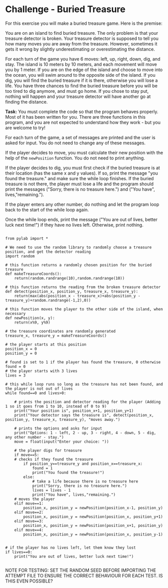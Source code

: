 # Challenge - Buried Treasure

For this exercise you will make a buried treasure game. Here is the premise:

You are on an island to find buried treasure. The only problem is that your treasure detector is broken. Your treasure detector is supposed to tell you how many moves you are away from the treasure. However, sometimes it gets it wrong by slightly underestimating or overestimating the distance.

For each turn of the game you have 6 moves: left, up, right, down, dig, and stay. The island is 10 meters by 10 meters, and each movement will move you by 1 meter. If you are on the edge of the island and choose to move into the ocean, you will swim around to the opposite side of the island. If you dig, you will find the buried treasure if it is there, otherwise you will lose a life. You have three chances to find the buried treasure before you will be too tired to dig anymore, and must go home. If you chose to stay put, nothing will happen and your treasure detector will have another go at finding the distance.


**Task:** You must complete the code so that the program behaves properly. Most of it has been written for you. There are three functions in this program, and you are not expected to understand how they work - but you are welcome to try!

For each turn of the game, a set of messages are printed and the user is asked for input. You do not need to change any of these messages.

If the player decides to move, you must calculate their new position with the help of the `newPosition` function. You do not need to print anything.

If the player decides to dig, you must first check if the buried treasure is at their location (has the same x and y values). If so, print the message "you found the treasure." and make sure the while loop finishes. If the buried treasure is not there, the player must lose a life and the program should print the messages ("Sorry, there is no treasure here.") and ("You have", lives,"remaining.").

If the player enters any other number, do nothing and let the program loop back to the start of the while loop again. 

Once the while loop ends, print the message ("You are out of lives, better luck next time!") if they have no lives left. Otherwise, print nothing.



```

from pylab import *

# We need to use the random library to randomly choose a treasure position, and get the detector reading
import random

# this function returns a randomly chosen position for the buried treasure
def makeTreasureCoords():
    return(random.randrange(10),random.randrange(10))

# this function returns the reading from the broken treasure detector
def detect(position_x, position_y, treasure_x, treasure_y):
    return(max(abs(position_x - treasure_x)+abs(position_y - treasure_y)+random.randrange(-1,2),0))

# this function moves the player to the other side of the island, when necessary
def newPosition(x, y):
    return(x%9, y%9)

# the treasure coordinates are randomly generated
treasure_x, treasure_y = makeTreasureCoords()

# the player starts at this position
position_x = 0
position_y = 0

# found is set to 1 if the player has found the treasure, 0 otherwise
found = 0
# the player starts with 3 lives
lives = 3

# this while loop runs so long as the treasure has not been found, and the player is not out of lives
while found==0 and lives>0:
    
    # prints the position and detector reading for the player (Adding 1 so it goes from 1 to 10, instead of 0 to 9)
    print("Your position is", position_x+1, position_y+1)
    print("Your detector says the treasure is", detect(position_x, position_y, treasure_x, treasure_y), "moves away.")
    
    # prints the options and asks for input
    print("Options: 1 - left, 2 - up, 3 - right, 4 - down, 5 - dig, any other number - stay.")
    move = float(input("Enter your choice: "))
    
    # the player digs for treasure
    if move==5:
    # checks if they found the treasure
        if position_y==treasure_y and position_x==treasure_x:
            found = 1
            print("You found the treasure!")
        else:
            # take a life because there is no treasure here
            print("Sorry, there is no treasure here.")
            lives = lives - 1
            print("You have", lives,"remaining.")
    # moves the player
    elif move==1:
        position_x, position_y = newPosition(position_x-1, position_y)
    elif move==2:
        position_x, position_y = newPosition(position_x, position_y+1)
    elif move==3:
        position_x, position_y = newPosition(position_x+1, position_y)
    elif move==4:
        position_x, position_y = newPosition(position_x, position_y-1)
    
    
# if the player has no lives left, let them know they lost
if lives==0:
    print("You are out of lives, better luck next time!")
    
```

NOTE FOR TESTING: SET THE RANDOM SEED BEFORE IMPORTING THE ATTEMPT FILE TO ENSURE THE CORRECT BEHAVIOUR FOR EACH TEST. IS THIS EVEN POSSIBLE?
